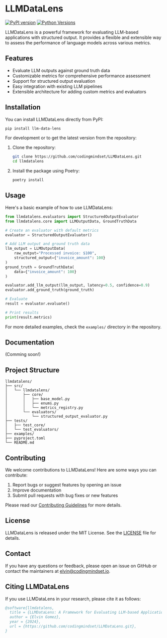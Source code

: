 # LLMDataLens

[![PyPI version](https://badge.fury.io/py/llm-data-lens.svg)](https://badge.fury.io/py/llm-data-lens)
[![Python Versions](https://img.shields.io/pypi/pyversions/llm-data-lens.svg)](https://pypi.org/project/llm-data-lens/)

LLMDataLens is a powerful framework for evaluating LLM-based applications with structured output. It provides a flexible and extensible way to assess the performance of language models across various metrics.

## Features

- Evaluate LLM outputs against ground truth data
- Customizable metrics for comprehensive performance assessment
- Support for structured output evaluation
- Easy integration with existing LLM pipelines
- Extensible architecture for adding custom metrics and evaluators

## Installation

You can install LLMDataLens directly from PyPI:

```bash
pip install llm-data-lens
```

For development or to get the latest version from the repository:

1. Clone the repository:
   ```bash
   git clone https://github.com/codingmindset/LLMDataLens.git
   cd llmdatalens
   ```

2. Install the package using Poetry:
   ```bash
   poetry install
   ```

## Usage

Here's a basic example of how to use LLMDataLens:

```python
from llmdatalens.evaluators import StructuredOutputEvaluator
from llmdatalens.core import LLMOutputData, GroundTruthData

# Create an evaluator with default metrics
evaluator = StructuredOutputEvaluator()

# Add LLM output and ground truth data
llm_output = LLMOutputData(
    raw_output="Processed invoice: $100",
    structured_output={"invoice_amount": 100}
)
ground_truth = GroundTruthData(
    data={"invoice_amount": 100}
)

evaluator.add_llm_output(llm_output, latency=0.5, confidence=0.9)
evaluator.add_ground_truth(ground_truth)

# Evaluate
result = evaluator.evaluate()

# Print results
print(result.metrics)
```

For more detailed examples, check the `examples/` directory in the repository.

## Documentation
(Comming soon!)


## Project Structure

```
llmdatalens/
├── src/
│   └── llmdatalens/
│       ├── core/
│       │   ├── base_model.py
│       │   ├── enums.py
│       │   └── metrics_registry.py
│       └── evaluators/
│           └── structured_output_evaluator.py
├── tests/
│   ├── test_core/
│   └── test_evaluators/
├── examples/
├── pyproject.toml
└── README.md
```

## Contributing

We welcome contributions to LLMDataLens! Here are some ways you can contribute:

1. Report bugs or suggest features by opening an issue
2. Improve documentation
3. Submit pull requests with bug fixes or new features

Please read our [Contributing Guidelines](CONTRIBUTING.md) for more details.

## License

LLMDataLens is released under the MIT License. See the [LICENSE](LICENSE.txt) file for details.

## Contact

If you have any questions or feedback, please open an issue on GitHub or contact the maintainers at [elvin@codingmindset.io](mailto:elvin@codingmindset.io).

## Citing LLMDataLens

If you use LLMDataLens in your research, please cite it as follows:

```bibtex
@software{llmdatalens,
  title = {LLMDataLens: A Framework for Evaluating LLM-based Applications},
  author = {Elvin Gomez},
  year = {2024},
  url = {https://github.com/codingmindset/LLMDataLens.git},
}
```
